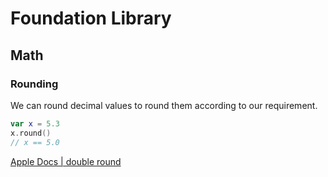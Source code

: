 # Foundation Library


## Math


### Rounding
We can round decimal values to round them according to our requirement.

```swift
var x = 5.3
x.round()
// x == 5.0
```

[Apple Docs | double round](https://developer.apple.com/documentation/swift/double/2884722-round)